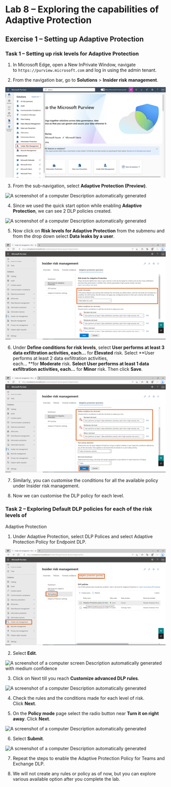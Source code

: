 # Lab 8 – Exploring the capabilities of Adaptive Protection

## Exercise 1 – Setting up Adaptive Protection

### Task 1 – Setting up risk levels for Adaptive Protection

1.  In Microsoft Edge, open a New InPrivate Window, navigate
    to ```https://purview.microsoft.com``` and log in using the
    admin tenant.

2.  From the navigation bar, go to **Solutions** \> **Insider risk**
    **management**.

![](./media/image1.png)

3.  From the sub-navigation, select **Adaptive Protection (Preview)**.

![A screenshot of a computer Description automatically
generated](./media/image2.png)

4.  Since we used the quick start option while enabling **Adaptive
    Protection**, we can see 2 DLP policies created.

![A screenshot of a computer Description automatically
generated](./media/image3.png)

5.  Now click on **Risk levels for Adaptive Protection** from the
    submenu and from the drop down select **Data leaks by a user**.

![BrokenImage](./media/image4.png)

6.  Under **Define conditions for risk levels**, select **User performs
    at least 3 data exfiltration activities,
    each…** for **Elevated** risk. Select **User performs at least 2
    data exfiltration activities, each… **for **Moderate** risk.
    **Select User performs at least 1 data exfiltration activities,
    each…** for **Minor** risk. Then click **Save**.

![BrokenImage](./media/image5.png)

7.  Similarly, you can customise the conditions for all the available
    policy under Insider risk management.

8.  Now we can customise the DLP policy for each level.

### Task 2 – Exploring Default DLP policies for each of the risk levels of
Adaptive Protection

1.  Under Adaptive Protection, select DLP Polices and select Adaptive
    Protection Policy for Endpoint DLP.

![BrokenImage](./media/image6.png)

2.  Select **Edit**.

![A screenshot of a computer screen Description automatically generated
with medium confidence](./media/image7.png)

3.  Click on Next till you reach **Customize advanced DLP rules**.

![A screenshot of a computer Description automatically
generated](./media/image8.png)

4.  Check the rules and the conditions made for each level of risk.
    Click **Next**.

5.  On the **Policy mode** page select the radio button near **Turn it
    on right away**. Click **Next**.

![A screenshot of a computer Description automatically
generated](./media/image9.png)

6.  Select **Submit**.

![A screenshot of a computer Description automatically
generated](./media/image9.png)

7.  Repeat the steps to enable the Adaptive Protection Policy for Teams
    and Exchange DLP.

8.  We will not create any rules or policy as of now, but you can
    explore various available option after you complete the lab.
